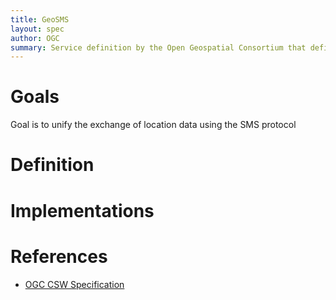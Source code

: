```yaml
---
title: GeoSMS
layout: spec
author: OGC
summary: Service definition by the Open Geospatial Consortium that defines exchange of location based data using SMS protocol
---
```


Goals
=====

Goal is to unify the exchange of location data using the SMS protocol

Definition
==========

Implementations
===============

References
==========

-   [OGC CSW Specification](http://www.opengeospatial.org/standards/opengeosms)


